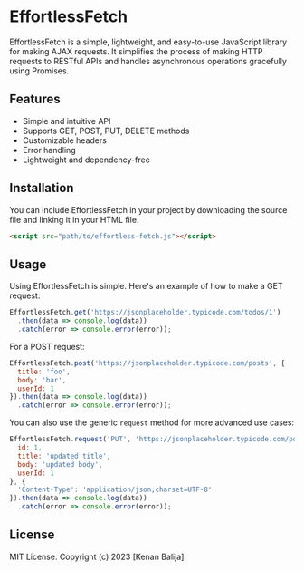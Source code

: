 # EffortlessFetch

EffortlessFetch is a simple, lightweight, and easy-to-use JavaScript library for making AJAX requests. It simplifies the process of making HTTP requests to RESTful APIs and handles asynchronous operations gracefully using Promises.

## Features

- Simple and intuitive API
- Supports GET, POST, PUT, DELETE methods
- Customizable headers
- Error handling
- Lightweight and dependency-free

## Installation

You can include EffortlessFetch in your project by downloading the source file and linking it in your HTML file.

```html
<script src="path/to/effortless-fetch.js"></script>
```

## Usage

Using EffortlessFetch is simple. Here's an example of how to make a GET request:

```javascript
EffortlessFetch.get('https://jsonplaceholder.typicode.com/todos/1')
  .then(data => console.log(data))
  .catch(error => console.error(error));
```

For a POST request:

```javascript
EffortlessFetch.post('https://jsonplaceholder.typicode.com/posts', {
  title: 'foo',
  body: 'bar',
  userId: 1
}).then(data => console.log(data))
  .catch(error => console.error(error));
```

You can also use the generic `request` method for more advanced use cases:

```javascript
EffortlessFetch.request('PUT', 'https://jsonplaceholder.typicode.com/posts/1', {
  id: 1,
  title: 'updated title',
  body: 'updated body',
  userId: 1
}, {
  'Content-Type': 'application/json;charset=UTF-8'
}).then(data => console.log(data))
  .catch(error => console.error(error));
```

## License

MIT License. Copyright (c) 2023 [Kenan Balija].
